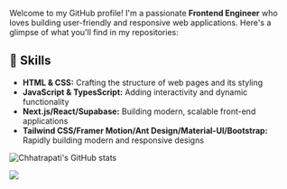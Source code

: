 
Welcome to my GitHub profile! I'm a passionate **Frontend Engineer** who loves building user-friendly and responsive web applications. Here's a glimpse of what you'll find in my repositories:

## 🚀 Skills

- **HTML & CSS:** Crafting the structure of web pages and its styling
- **JavaScript & TypesScript:** Adding interactivity and dynamic functionality
- **Next.js/React/Supabase:** Building modern, scalable front-end applications
- **Tailwind CSS/Framer Motion/Ant Design/Material-UI/Bootstrap:** Rapidly building modern and responsive designs

![Chhatrapati's GitHub stats](https://github-readme-stats.vercel.app/api?username=chhatrapati295&hide=contribs,prs&show_icons=true&theme=dark)

[![](https://visitcount.itsvg.in/api?id=chhatrapati295&icon=0&color=0)](https://visitcount.itsvg.in)

